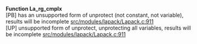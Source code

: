   
__Function La_rg_cmplx__  
  [PB] has an unsupported form of unprotect (not constant, not variable), results will be incomplete [src/modules/lapack/Lapack.c:911](https://github.com/wch/r-source/blob/7a2a474d5c5ca7954aa5c91be61cf2ad1d9bee62/src/modules/lapack/Lapack.c/#L911)  
  [UP] unsupported form of unprotect, unprotecting all variables, results will be incomplete [src/modules/lapack/Lapack.c:911](https://github.com/wch/r-source/blob/7a2a474d5c5ca7954aa5c91be61cf2ad1d9bee62/src/modules/lapack/Lapack.c/#L911)  
